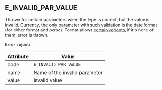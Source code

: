 ## E_INVALID_PAR_VALUE

Thrown for certain parameters when the type is correct, but the value is
invalid. Currently, the only parameter with such validation is the date format
(for either format and parse). Format allows [certain
variants](../api/date/date-formatter.md#parameters),
if it's none of them, error is thrown.

Error object:

| Attribute | Value |
| --- | --- |
| code | `E_INVALID_PAR_VALUE` |
| name | Name of the invalid parameter |
| value | Invalid value |

